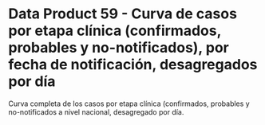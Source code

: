 # Data Product 59 - Curva de casos por etapa clínica (confirmados, probables y no-notificados), por fecha de notificación, desagregados por día

Curva completa de los casos por etapa clínica (confirmados, probables y no-notificados a nivel nacional, desagregado por día.
